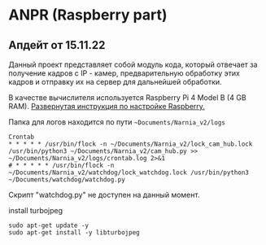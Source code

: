 # ANPR (Raspberry part)

## Апдейт от 15.11.22

Данный проект представляет собой модуль кода, который отвечает за получение кадров с IP - камер, предварительную обработку этих кадров и отправку их на сервер для дальнейшей обработки.

В качестве вычислителя используется Raspberry Pi 4 Model B (4 GB RAM). [Развернутая инструкция по настройке Raspberry.](./PREPARING.md)

Папка для логов находится по пути ```~Documents/Narnia_v2/logs```


```
Crontab
* * * * * /usr/bin/flock -n ~/Documents/Narnia_v2/lock_cam_hub.lock /usr/bin/python3 ~/Documents/Narnia_v2/cam_hub.py >> ~/Documents/Narnia_v2/logs/crontab.log 2>&1
# * * * * * /usr/bin/flock -n ~/Documents/Narnia_v2/watchdog/lock_watchdog.lock /usr/bin/python3 ~/Documents/watchdog/watchdog.py
```
Скрипт "watchdog.py" не доступен на данный момент.

install turbojpeg

```shell 
sudo apt-get update -y 
sudo apt-get install -y libturbojpeg 
```


